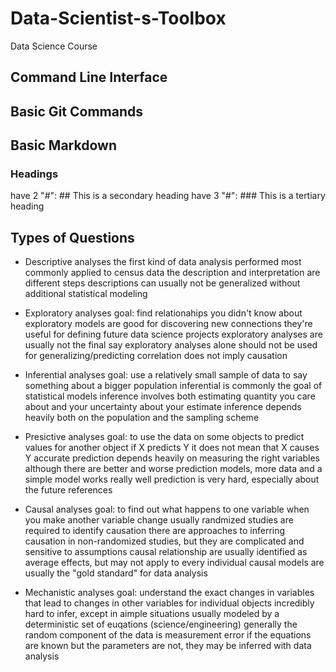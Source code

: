 # Data-Scientist-s-Toolbox
Data Science Course

## Command Line Interface

## Basic Git Commands


## Basic Markdown 
### Headings
have 2 "#": ## This is a secondary heading
have 3 "#": ### This is a tertiary heading

## Types of Questions
* Descriptive analyses
the first kind of data analysis performed
most commonly applied to census data
the description and interpretation are different steps
descriptions can usually not be generalized without additional statistical modeling

* Exploratory analyses
goal: find relationahips you didn't know about
exploratory models are good for discovering new connections
they're useful for defining future data science projects
exploratory analyses are usually not the final say
exploratory analyses alone should not be used for generalizing/predicting
correlation does not imply causation

* Inferential analyses
goal: use a relatively small sample of data to say something about a bigger population
inferential is commonly the goal of statistical models
inference involves both estimating quantity you care about and your uncertainty about your estimate
inference depends heavily both on the population and the sampling scheme

* Presictive analyses
goal: to use the data on some objects to predict values for another object
if X predicts Y it does not mean that X causes Y
accurate prediction depends heavily on measuring the right variables
although there are better and worse prediction models, more data and a simple model works really well
prediction is very hard, especially about the future references

* Causal analyses
goal: to find out what happens to one variable when you make another variable change
usually randmized studies are required to identify causation
there are approaches to inferring causation in non-randomized studies, but they are complicated and sensitive to assumptions
causal relationship are usually identified as average effects, but may not apply to every individual
causal models are usually the "gold standard" for data analysis

* Mechanistic analyses
goal: understand the exact changes in variables that lead to changes in other variables for individual objects
incredibly hard to infer, except in aimple situations
usually modeled by a deterministic set of euqations (science/engineering)
generally the random component of the data is measurement error
if the equations are known but the parameters are not, they may be inferred with data analysis
